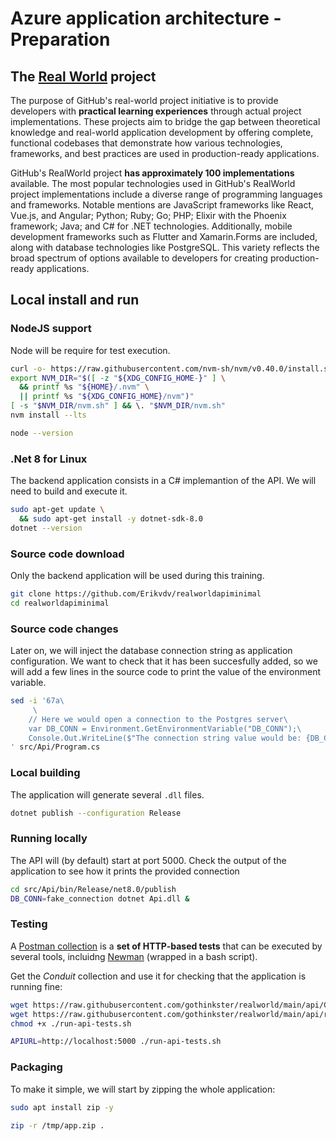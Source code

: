 # Azure application architecture - Preparation

## The [Real World](https://github.com/gothinkster/realworld) project

The purpose of GitHub's real-world project initiative is to provide developers with **practical learning experiences** through actual project implementations. These projects aim to bridge the gap between theoretical knowledge and real-world application development by offering complete, functional codebases that demonstrate how various technologies, frameworks, and best practices are used in production-ready applications.

GitHub's RealWorld project **has approximately 100 implementations** available. The most popular technologies used in GitHub's RealWorld project implementations include a diverse range of programming languages and frameworks. Notable mentions are JavaScript frameworks like React, Vue.js, and Angular; Python; Ruby; Go; PHP; Elixir with the Phoenix framework; Java; and C# for .NET technologies. Additionally, mobile development frameworks such as Flutter and Xamarin.Forms are included, along with database technologies like PostgreSQL. This variety reflects the broad spectrum of options available to developers for creating production-ready applications.

## Local install and run

### NodeJS support

Node will be require for test execution.

```bash
curl -o- https://raw.githubusercontent.com/nvm-sh/nvm/v0.40.0/install.sh | bash
export NVM_DIR="$([ -z "${XDG_CONFIG_HOME-}" ] \
  && printf %s "${HOME}/.nvm" \
  || printf %s "${XDG_CONFIG_HOME}/nvm")"
[ -s "$NVM_DIR/nvm.sh" ] && \. "$NVM_DIR/nvm.sh" 
nvm install --lts

node --version
```

### .Net 8 for Linux

The backend application consists in a C# implemantion of the API. We will need
to build and execute it.

```bash
sudo apt-get update \
  && sudo apt-get install -y dotnet-sdk-8.0
dotnet --version
```

### Source code download

Only the backend application will be used during this training.

```bash
git clone https://github.com/Erikvdv/realworldapiminimal
cd realworldapiminimal
```

### Source code changes

Later on, we will inject the database connection string as application configuration.
We want to check that it has been succesfully added, so we will add a few lines in the
source code to print the value of the environment variable.

```bash
sed -i '67a\
     \
    // Here we would open a connection to the Postgres server\
    var DB_CONN = Environment.GetEnvironmentVariable("DB_CONN");\
    Console.Out.WriteLine($"The connection string value would be: {DB_CONN}");\
' src/Api/Program.cs
```

### Local building

The application will generate several `.dll` files.

```bash
dotnet publish --configuration Release
```

### Running locally

The API will (by default) start at port 5000. Check the output of the application to see
how it prints the provided connection

```bash
cd src/Api/bin/Release/net8.0/publish
DB_CONN=fake_connection dotnet Api.dll &
```

### Testing

A [Postman collection](https://www.postman.com/collection/) is a **set of HTTP-based
tests** that can be executed by several tools, incluidng [Newman](https://learning.postman.com/docs/collections/using-newman-cli/command-line-integration-with-newman/) (wrapped in a bash script).

Get the *Conduit* collection and use it for checking that the application is running fine:

```bash
wget https://raw.githubusercontent.com/gothinkster/realworld/main/api/Conduit.postman_collection.json
wget https://raw.githubusercontent.com/gothinkster/realworld/main/api/run-api-tests.sh
chmod +x ./run-api-tests.sh

APIURL=http://localhost:5000 ./run-api-tests.sh
```

### Packaging

To make it simple, we will start by zipping the whole application:

```bash
sudo apt install zip -y

zip -r /tmp/app.zip .
```
